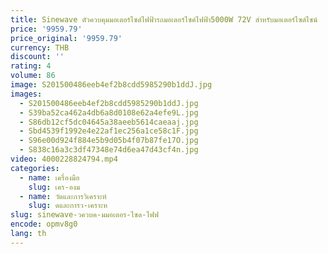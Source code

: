 ```yaml
---
title: Sinewave ตัวควบคุมมอเตอร์ไซด์ไฟฟ้ารถมอเตอร์ไซค์ไฟฟ้า5000W 72V สำหรับมอเตอร์ไซด์ไซน์
price: '9959.79'
price_original: '9959.79'
currency: THB
discount: ''
rating: 4
volume: 86
image: S201500486eeb4ef2b8cdd5985290b1ddJ.jpg
images:
  - S201500486eeb4ef2b8cdd5985290b1ddJ.jpg
  - S39ba52ca462a4db6a8d0108e62a4efe9L.jpg
  - S86db12cf5dc04645a38aeeb5614caeaaj.jpg
  - Sbd4539f1992e4e22af1ec256a1ce58c1F.jpg
  - S96e00d924f884e5b9d05b4f07b87fe17O.jpg
  - S838c16a3c3df47348e74d6ea47d43cf4n.jpg
video: 4000228824794.mp4
categories:
  - name: เครื่องมือ
    slug: เคร-องม
  - name: วัดและการวิเคราะห์
    slug: ดและการว-เคราะห
slug: sinewave-วควบค-มมอเตอร-ไซด-ไฟฟ
encode: opmv8g0
lang: th
---
```

  